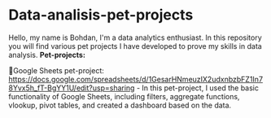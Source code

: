 # Data-analisis-pet-projects
Hello, my name is Bohdan, I'm a data analytics enthusiast. In this repository you will find various pet projects I have developed to prove my skills in data analysis.
**Pet-projects:**

🔗Google Sheets pet-project: https://docs.google.com/spreadsheets/d/1GesarHNmeuzIX2udxnbzbFZ1In78Yvx5h_fT-BgYY1U/edit?usp=sharing - In this pet-project, I used the basic functionality of Google Sheets, including filters, aggregate functions, vlookup, pivot tables, and created a dashboard based on the data.
